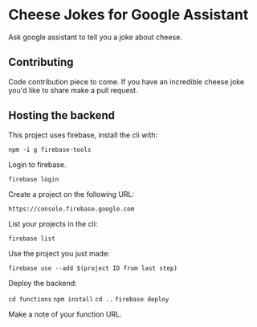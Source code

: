 # Cheese Jokes for Google Assistant

Ask google assistant to tell you a joke about cheese.

## Contributing

Code contribution piece to come. If you have an incredible cheese joke you'd like to share make a pull request.

## Hosting the backend

This project uses firebase, install the cli with:

`npm -i g firebase-tools`

Login to firebase.

`firebase login`

Create a project on the following URL:

`https://console.firebase.google.com`

List your projects in the cli:

`firebase list`

Use the project you just made:

`firebase use --add $(project ID from last step)`

Deploy the backend:

`cd functions`
`npm install`
`cd ..`
`firebase deploy`

Make a note of your function URL.
